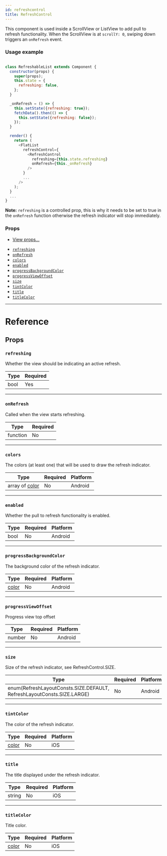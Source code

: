 ```yaml
---
id: refreshcontrol
title: RefreshControl
---
```


This component is used inside a ScrollView or ListView to add pull to refresh functionality. When the ScrollView is at `scrollY: 0`, swiping down triggers an `onRefresh` event.

### Usage example


```javascript

class RefreshableList extends Component {
  constructor(props) {
    super(props);
    this.state = {
      refreshing: false,
    };
  }

  _onRefresh = () => {
    this.setState({refreshing: true});
    fetchData().then(() => {
      this.setState({refreshing: false});
    });
  }

  render() {
    return (
      <FlatList
        refreshControl={
          <RefreshControl
            refreshing={this.state.refreshing}
            onRefresh={this._onRefresh}
          />
        }
        ...
      />
    );
  }
  ...
}

```


**Note:** `refreshing` is a controlled prop, this is why it needs to be set to true in the `onRefresh` function otherwise the refresh indicator will stop immediately.

### Props

* [View props...](../view/#props)

- [`refreshing`](../refreshcontrol/#refreshing)
- [`onRefresh`](../refreshcontrol/#onrefresh)
- [`colors`](../refreshcontrol/#colors)
- [`enabled`](../refreshcontrol/#enabled)
- [`progressBackgroundColor`](../refreshcontrol/#progressbackgroundcolor)
- [`progressViewOffset`](../refreshcontrol/#progressviewoffset)
- [`size`](../refreshcontrol/#size)
- [`tintColor`](../refreshcontrol/#tintcolor)
- [`title`](../refreshcontrol/#title)
- [`titleColor`](../refreshcontrol/#titlecolor)

---

# Reference

## Props

### `refreshing`

Whether the view should be indicating an active refresh.

| Type | Required |
| ---- | -------- |
| bool | Yes      |

---

### `onRefresh`

Called when the view starts refreshing.

| Type     | Required |
| -------- | -------- |
| function | No       |

---

### `colors`

The colors (at least one) that will be used to draw the refresh indicator.

| Type                        | Required | Platform |
| --------------------------- | -------- | -------- |
| array of [color](../colors/) | No       | Android  |

---

### `enabled`

Whether the pull to refresh functionality is enabled.

| Type | Required | Platform |
| ---- | -------- | -------- |
| bool | No       | Android  |

---

### `progressBackgroundColor`

The background color of the refresh indicator.

| Type               | Required | Platform |
| ------------------ | -------- | -------- |
| [color](../colors/) | No       | Android  |

---

### `progressViewOffset`

Progress view top offset

| Type   | Required | Platform |
| ------ | -------- | -------- |
| number | No       | Android  |

---

### `size`

Size of the refresh indicator, see RefreshControl.SIZE.

| Type                                                                   | Required | Platform |
| ---------------------------------------------------------------------- | -------- | -------- |
| enum(RefreshLayoutConsts.SIZE.DEFAULT, RefreshLayoutConsts.SIZE.LARGE) | No       | Android  |

---

### `tintColor`

The color of the refresh indicator.

| Type               | Required | Platform |
| ------------------ | -------- | -------- |
| [color](../colors/) | No       | iOS      |

---

### `title`

The title displayed under the refresh indicator.

| Type   | Required | Platform |
| ------ | -------- | -------- |
| string | No       | iOS      |

---

### `titleColor`

Title color.

| Type               | Required | Platform |
| ------------------ | -------- | -------- |
| [color](../colors/) | No       | iOS      |

